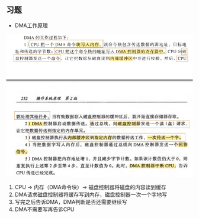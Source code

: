 ## 习题

- DMA工作原理

![DMA工作原理.jpg](../../_img/DMA工作原理.jpg)

1. CPU -> 内存（DMA命令块）-> 磁盘控制器将磁盘的内容读到缓存
2. DMA请求磁盘控制器将缓存写到内存，磁盘控制器一次一个字地写
3. 写完之后告诉DMA，DMA判断是否还需要继续写
4. DMA不需要写再告诉CPU